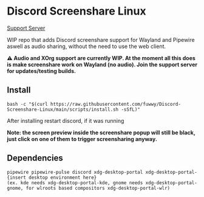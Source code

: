 # Discord Screenshare Linux
[Support Server](https://discord.gg/UKzXq7xkNU)

WIP repo that adds Discord screenshare support for Wayland and Pipewire aswell as audio sharing, without the need to use the web client.

**⚠️  Audio and XOrg support are currently WIP. At the moment all this does is make screenshare work on Wayland (no audio). Join the support server for updates/testing builds.**

## Install
```
bash -c "$(curl https://raw.githubusercontent.com/fuwwy/Discord-Screenshare-Linux/main/scripts/install.sh -sSfL)"
```
After installing restart discord, if it was running

**Note: the screen preview inside the screenshare popup will still be black, just click on one of them to trigger screensharing anyway.**

## Dependencies
```
pipewire pipewire-pulse discord xdg-desktop-portal xdg-desktop-portal-{insert desktop environment here} 
(ex. kde needs xdg-desktop-portal-kde, gnome needs xdg-desktop-portal-gnome, for wlroots based compositors xdg-desktop-portal-wlr)
```
